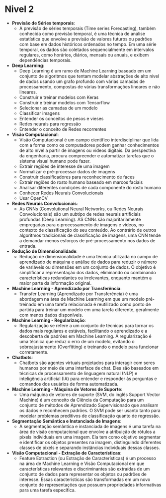 # Nivel 2

- **Previsão de Séries temporais**:
    - A previsão de séries temporais (Time series Forecasting), também conhecida como previsão temporal, é uma técnica de análise estatística que envolve a previsão de valores futuros ou padrões com base em dados históricos ordenados no tempo. Em uma série temporal, os dados são coletados sequencialmente em intervalos regulares, como horários, diários, mensais ou anuais, e exibem dependências temporais.
- **Deep Learning**:
    - Deep Learning é um ramo de Machine Learning baseado em um conjunto de algoritmos que tentam modelar abstrações de alto nível de dados usando um grafo profundo com várias camadas de processamento, compostas de várias transformações lineares e não lineares.
    - Construir e treinar modelos com Keras
    - Construir e treinar modelos com Tensorflow
    - Selecionar as camadas de um modelo
    - Classificar imagens
    - Entender os conceitos de pesos e vieses
    - Redes neurais para regressão
    - Entender o conceito de Redes recorrentes
- **Visão Computacional**:
    - Visão Computacional é um campo científico interdisciplinar que lida com a forma como os computadores podem ganhar conhecimentos de alto nível a partir de imagens ou vídeos digitais. Da perspectiva da engenharia, procura compreender e automatizar tarefas que o sistema visual humano pode fazer.
    - Extrair regiões de interesse de uma imagem
    - Normalizar e pré-processar dados de imagens
    - Construir classificadores para reconhecimento de faces
    - Extrair regiões do rosto humano baseado em marcos faciais
    - Analisar diferentes condições de cada componente do rosto humano
    - Conhecer Redes Neurais Convolucionais
    - Usar OpenCV
- **Redes Neurais Convolucionais**:
    - As CNNs (Convolutional Neural Networks, ou Redes Neurais Convolucionais) são um subtipo de redes neurais artificiais profundas (Deep Learning). AS CNNs são majoritariamente empregadas para o processamento de imagens e vídeos, no contexto de classificação do seu conteúdo. Ao contrário de outros algoritmos tradicionais de classificação de imagens, uma CNN tende a demandar menos esforços de pré-processamento nos dados de entrada.
- **Redução de Dimensionalidade**:
    - Redução de dimensionalidade é uma técnica utilizada no campo de aprendizado de máquina e análise de dados para reduzir o número de variáveis ou dimensões em um conjunto de dados. O objetivo é simplificar a representação dos dados, eliminando ou combinando características redundantes ou irrelevantes, enquanto mantém a maior parte da informação original.
- **Machine Learning - Aprendizado por Transferência**:
    - Transfer Learning (Aprendizado por Transferência) é uma abordagem na área de Machine Learning em que um modelo pré-treinado em uma tarefa relacionada é reutilizado como ponto de partida para treinar um modelo em uma tarefa diferente, geralmente com menos dados disponíveis.
- **Machine Learning - Regularização**:
    - Regularização se refere a um conjunto de técnicas para tornar os dados mais regulares e estáveis, facilitando o aprendizado e a descoberta de padrões em Machine Learning. A regularização é uma técnica que reduz o erro de um modelo, evitando o sobreajustamento (Overfitting) e treinando o modelo para funcionar corretamente.
- **Chatbots**:
    - Chatbots são agentes virtuais projetados para interagir com seres humanos por meio de uma interface de chat. Eles são baseados em técnicas de processamento de linguagem natural (NLP) e inteligência artificial (IA) para entender e responder às perguntas e comandos dos usuários de forma automatizada.
- **Machine Learning - Máquina de Vetores de Suporte**:
    - Uma máquina de vetores de suporte (SVM, do inglês Support Vector Machine) é um conceito da Ciência da Computação para um conjunto de métodos de Aprendizado Supervisionado que analisam os dados e reconhecem padrões. O SVM pode ser usanto tanto para modelar problemas preditivos de classificação quanto de regressão.
- **Segmentação Semântica e Instanciada de Imagens**:
    - A segmentação semântica e instanciada de imagens é uma tarefa na área de visão computacional que envolve a atribuição de rótulos a pixels individuais em uma imagem. Ela tem como objetivo segmentar e identificar os objetos presentes na imagem, distinguindo diferentes classes de pixels e separando instâncias individuais dessas classes.
- **Visão Computacional - Extração de Características**:
    - Feature Extraction (ou Extração de Características) é um processo na área de Machine Learning e Visão Computacional em que características relevantes e discriminantes são extraídas de um conjunto de dados para representar os objetos ou padrões de interesse. Essas características são transformadas em um novo conjunto de representações que possuem propriedades informativas para uma tarefa específica.
